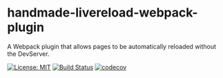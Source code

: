 # handmade-livereload-webpack-plugin
A Webpack plugin that allows pages to be automatically reloaded without the DevServer.

[![License: MIT](https://img.shields.io/badge/License-MIT-green.svg)](https://opensource.org/licenses/MIT)
[![Build Status](https://travis-ci.org/zsimo/handmade-livereload-webpack-plugin.svg?branch=master)](https://travis-ci.org/zsimo/handmade-livereload-webpack-plugin)
[![codecov](https://codecov.io/gh/zsimo/handmade-livereload-webpack-plugin/branch/master/graph/badge.svg)](https://codecov.io/gh/zsimo/handmade-livereload-webpack-plugin)
